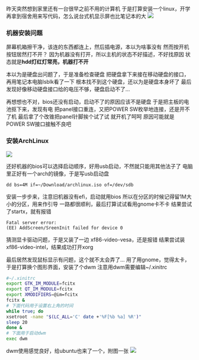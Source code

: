 昨天突然想到家里还有一台很早之前不用的计算机
于是打算安装一个linux，开学再拿到宿舍用来写代码，怎么说台式机显示屏也比笔记本的大
![](http://images2017.cnblogs.com/blog/1225237/201802/1225237-20180206204059513-496937709.png)



### 机器安装问题
屏幕机箱擦干净，该连的东西都连上，然后插电源，本以为啥事没有
然而按开机按钮居然打不开？
因为机器没有打开，所以主机的状态不好描述，不好找原因
状态就是**hdd灯红灯常亮，机器打不开**

本以为是硬盘出问题了，于是准备检查硬盘
把硬盘拿下来接在移动硬盘的接口，再用笔记本电脑lsblk看了一下
根本找不到这个硬盘，还以为是硬盘本身坏了
最后发现好像移动硬盘接口给的电压不够，硬盘启动不了...

再想想也不对，bios还没有启动，启动不了的原因应该不是硬盘
于是把主板的电池抠下来，发现有电
把panel接口重连，又把POWER SW枚举地连接，还是开不了机
最后拿了个改锥把panel针脚挨个试了试
就开机了呵呵
原因可能就是POWER SW接口接触不良吧

### 安装ArchLinux
![](http://images2017.cnblogs.com/blog/1225237/201802/1225237-20180206204107732-298528515.png)



还好机器的bios可以选择启动顺序，好用usb启动，不然就只能用其他法子了
电脑里正好有一个arch的镜像，于是写usb启动盘
```
dd bs=4M if=~/Download/archlinux.iso of=/dev/sdb
```
安装一步步来，注意旧机器没有efi，启动就用bios
所以在分区的时候记得留1M大小的分区，用来作引导
一路都很顺利，最后打算试试看用gnome卡不卡
结果尝试了startx，就有报错
```
Fatal server error:
(EE) AddScreen/SreenInit failed for device 0
```
猜测显卡驱动问题，于是又装了一边 xf86-video-vesa，还是报错
结果尝试装xf86-video-intel，结果成功打开xorg

最后居然发现鼠标显示有问题，这个就不太会弄了...
用了用gnome，觉得太卡，于是打算换个图形界面，安装了个dwm
注意用dwm需要编辑~/.xinitrc
```bash
#~/.xinitrc
export GTK_IM_MODULE=fcitx
export QT_IM_MODULE=fcitx
export XMODIFIERS=@im=fcitx
fcitx &
# 下面代码用于设置右上角的时间
while true; do
xsetroot -name "$(LC_ALL='C' date +'%F[%b %a] %R')"
sleep 20
done &
# 下面用于启动dwm
exec dwm
```
dwm使用感觉良好，给ubuntu也来了一个，附图一张
![](http://images2017.cnblogs.com/blog/1225237/201802/1225237-20180208010947670-1083549680.png)